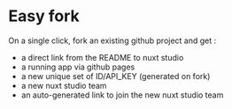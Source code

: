 # Easy fork

On a single click, fork an existing github project and get :
* a direct link from the README to nuxt studio
* a running app via github pages
* a new unique set of ID/API_KEY (generated on fork)
* a new nuxt studio team
* an auto-generated link to join the new nuxt studio team